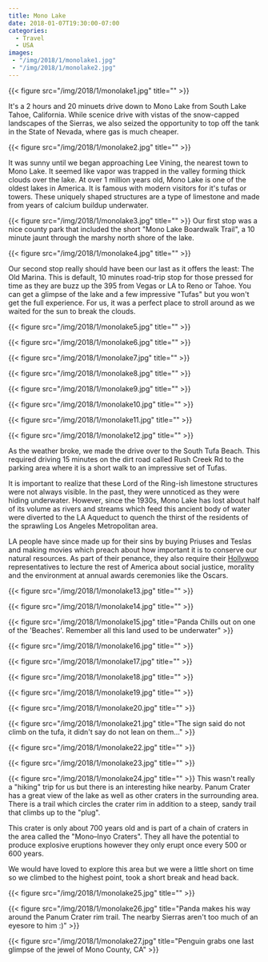 ```yaml
---
title: Mono Lake
date: 2018-01-07T19:30:00-07:00
categories:
  - Travel
  - USA
images:
 - "/img/2018/1/monolake1.jpg"
 - "/img/2018/1/monolake2.jpg"
---
```

{{< figure src="/img/2018/1/monolake1.jpg" title="" >}}

It's a 2 hours and 20 minuets  drive down to Mono Lake from South Lake Tahoe, California. While scenice drive with vistas of the snow-capped landscapes of the Sierras, we also seized the opportunity to top off the tank in the State of Nevada, where gas is much cheaper.

<!--more-->

{{< figure src="/img/2018/1/monolake2.jpg" title="" >}}

It was sunny until we began approaching Lee Vining, the nearest town to Mono Lake. It seemed like vapor was trapped in the valley forming thick clouds over the lake.
At over 1 million years old, Mono Lake is one of the oldest lakes in America. It is famous with modern visitors for it's tufas or towers.  These uniquely shaped structures are a type of limestone and made from years of calcium buildup underwater.


{{< figure src="/img/2018/1/monolake3.jpg" title="" >}}
Our first stop was a nice county park that included the short "Mono Lake Boardwalk Trail", a 10 minute jaunt through the marshy north shore of the lake.

{{< figure src="/img/2018/1/monolake4.jpg" title="" >}}



Our second stop really should have been our last as it offers the least: The Old Marina. This is default, 10 minutes road-trip stop for those pressed for time as they are buzz up the 395 from Vegas or LA to Reno or Tahoe. You can get a glimpse of the lake and a few impressive "Tufas" but you won't get the full experience. For us, it was a perfect place to stroll around as we waited for the sun to break the clouds.

{{< figure src="/img/2018/1/monolake5.jpg" title="" >}}

{{< figure src="/img/2018/1/monolake6.jpg" title="" >}}

{{< figure src="/img/2018/1/monolake7.jpg" title="" >}}

{{< figure src="/img/2018/1/monolake8.jpg" title="" >}}

{{< figure src="/img/2018/1/monolake9.jpg" title="" >}}

{{< figure src="/img/2018/1/monolake10.jpg" title="" >}}

{{< figure src="/img/2018/1/monolake11.jpg" title="" >}}

{{< figure src="/img/2018/1/monolake12.jpg" title="" >}}

As the weather broke, we made the drive over to the South Tufa Beach. This required driving 15 minutes on the dirt road called Rush Creek Rd to the parking area where it is a short walk to an impressive set of Tufas.

It is important to realize that these Lord of the Ring-ish limestone structures were not always visible. In the past, they were unnoticed as they were hiding underwater. However, since the 1930s, Mono Lake has lost about half of its volume as rivers and streams which feed this ancient body of water were diverted to the LA Aqueduct to quench the thirst of the residents of the sprawling Los Angeles Metropolitan area.

LA people have since made up for their sins by buying Priuses and Teslas and making movies which preach about how important it is to conserve our natural resources. As part of their penance, they also require their [Hollywoo](http://bojackhorseman.wikia.com/wiki/Hollywoo) representatives to lecture the rest of America about social justice, morality and the environment at annual awards ceremonies like the Oscars.

{{< figure src="/img/2018/1/monolake13.jpg" title="" >}}

{{< figure src="/img/2018/1/monolake14.jpg" title="" >}}

{{< figure src="/img/2018/1/monolake15.jpg" title="Panda Chills out on one of the 'Beaches'. Remember all this land used to be underwater" >}}

{{< figure src="/img/2018/1/monolake16.jpg" title="" >}}

{{< figure src="/img/2018/1/monolake17.jpg" title="" >}}

{{< figure src="/img/2018/1/monolake18.jpg" title="" >}}

{{< figure src="/img/2018/1/monolake19.jpg" title="" >}}

{{< figure src="/img/2018/1/monolake20.jpg" title="" >}}

{{< figure src="/img/2018/1/monolake21.jpg" title="The sign said do not climb on the tufa, it didn't say do not lean on them..." >}}

{{< figure src="/img/2018/1/monolake22.jpg" title="" >}}

{{< figure src="/img/2018/1/monolake23.jpg" title="" >}}

{{< figure src="/img/2018/1/monolake24.jpg" title="" >}}
This wasn't really a "hiking" trip for us but there is an interesting hike nearby.
Panum Crater has a great view of the lake as well as other craters in the surrounding area. There is a trail which circles the crater rim in addition to a steep, sandy trail that climbs up to the "plug".

This crater is only about 700 years old and is part of a chain of craters in the area called the "Mono–Inyo Craters". They all have the potential to produce explosive eruptions however they only erupt once every 500 or 600 years.

We would have loved to explore this area but we were a little short on time so we climbed to the highest point, took a short break and head back.

{{< figure src="/img/2018/1/monolake25.jpg" title="" >}}

{{< figure src="/img/2018/1/monolake26.jpg" title="Panda makes his way around the Panum Crater rim trail. The nearby Sierras aren't too much of an eyesore to him :)" >}}

{{< figure src="/img/2018/1/monolake27.jpg" title="Penguin grabs one last glimpse of the jewel of Mono County, CA" >}}
